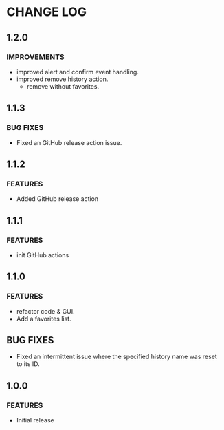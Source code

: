 # CHANGE LOG

## 1.2.0
### IMPROVEMENTS
- improved alert and confirm event handling.
- improved remove history action.
  - remove without favorites. 

## 1.1.3
### BUG FIXES
- Fixed an GitHub release action issue.

## 1.1.2
### FEATURES
- Added GitHub release action

## 1.1.1
### FEATURES
- init GitHub actions

## 1.1.0
### FEATURES
- refactor code & GUI.
- Add a favorites list.

## BUG FIXES
- Fixed an intermittent issue where the specified history name was reset to its ID.

## 1.0.0
### FEATURES
- Initial release
